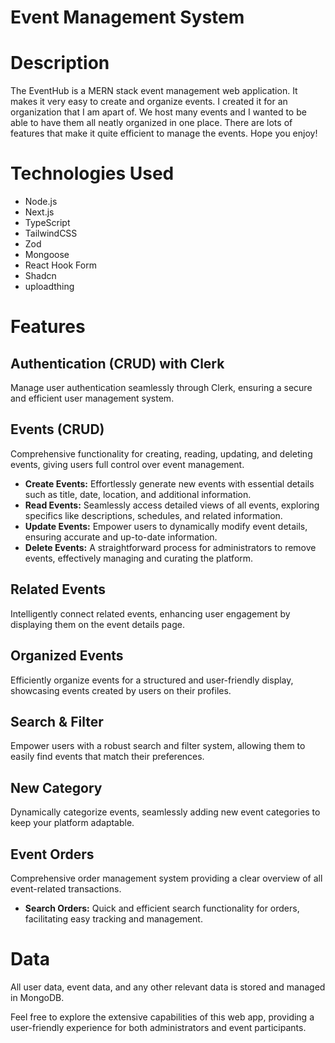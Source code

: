 # Event Management System

# Description
The EventHub is a MERN stack event management web application. It makes it very easy to create and organize events. I created it for an organization that I am apart of. We host many events and I wanted to be able to have them all neatly organized in one place. There are lots of features that make it quite efficient to manage the events. Hope you enjoy!

# Technologies Used
* Node.js
* Next.js
* TypeScript
* TailwindCSS
* Zod
* Mongoose
* React Hook Form
* Shadcn
* uploadthing

# Features
## Authentication (CRUD) with Clerk

Manage user authentication seamlessly through Clerk, ensuring a secure and efficient user management system.

## Events (CRUD)

Comprehensive functionality for creating, reading, updating, and deleting events, giving users full control over event management.

- **Create Events:** Effortlessly generate new events with essential details such as title, date, location, and additional information.
- **Read Events:** Seamlessly access detailed views of all events, exploring specifics like descriptions, schedules, and related information.
- **Update Events:** Empower users to dynamically modify event details, ensuring accurate and up-to-date information.
- **Delete Events:** A straightforward process for administrators to remove events, effectively managing and curating the platform.

## Related Events

Intelligently connect related events, enhancing user engagement by displaying them on the event details page.

## Organized Events

Efficiently organize events for a structured and user-friendly display, showcasing events created by users on their profiles.

## Search & Filter

Empower users with a robust search and filter system, allowing them to easily find events that match their preferences.

## New Category

Dynamically categorize events, seamlessly adding new event categories to keep your platform adaptable.

## Event Orders

Comprehensive order management system providing a clear overview of all event-related transactions.

- **Search Orders:** Quick and efficient search functionality for orders, facilitating easy tracking and management.

# Data

All user data, event data, and any other relevant data is stored and managed in MongoDB.

Feel free to explore the extensive capabilities of this web app, providing a user-friendly experience for both administrators and event participants. 

